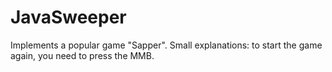 # JavaSweeper

Implements a popular game "Sapper".
Small explanations: to start the game again, you need to press the MMB.
